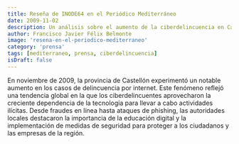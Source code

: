```yaml
---
title: Reseña de INODE64 en el Periódico Mediterráneo
date: 2009-11-02
description: Un análisis sobre el aumento de la ciberdelincuencia en Castellón durante noviembre de 2009, destacando la importancia de la educación digital y la seguridad en línea.
author: Francisco Javier Félix Belmonte
image: 'resena-en-el-periodico-mediterraneo'
category: 'prensa'
tags: [mediterraneo, prensa, ciberdelincuencia]
isDraft: false
---
```


En noviembre de 2009, la provincia de Castellón experimentó un notable aumento en los casos de delincuencia por internet. Este fenómeno reflejó una tendencia global en la que los ciberdelincuentes aprovecharon la creciente dependencia de la tecnología para llevar a cabo actividades ilícitas. Desde fraudes en línea hasta ataques de phishing, las autoridades locales destacaron la importancia de la educación digital y la implementación de medidas de seguridad para proteger a los ciudadanos y las empresas de la región.
